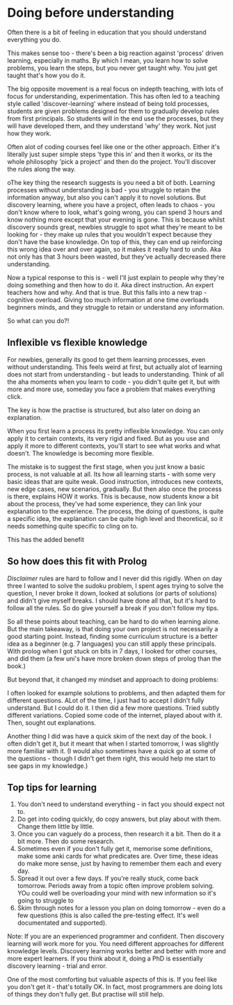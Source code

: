 # Doing before understanding

Often there is a bit of feeling in education that you should understand everything you do.

This makes sense too - there's been a big reaction against 'process' driven learning, especially in maths. By which I mean, you learn how to solve problems, you learn the steps, but you never get taught why. You just get taught that's how you do it.

The big opposite movement is a real focus on indepth teaching, with lots of focus for understanding, experimentation. This has often led to a teaching style called 'discover-learning' where instead of being told processes, students are given problems designed for them to gradually develop rules from first principals. So students will in the end use the processes, but they will have developed them, and they understand 'why' they work. Not just how they work.

Often alot of coding courses feel like one or the other approach. Either it's literally just super simple steps 'type this in' and then it works, or its the whole philosophy 'pick a project' and then do the project. You'll discover the rules along the way.

oThe key thing the research suggests is you need a bit of both. Learning processes without understanding is bad - you struggle to retain the information anyway, but also you can't apply it to novel solutions. But discovery learning, where you have a project, often leads to chaos - you don't know where to look, what's going wrong, you can spend 3 hours and know nothing more except that your evening is gone. This is because whilst discovery sounds great, newbies struggle to spot what they're meant to be looking for - they make up rules that you wouldn't expect because they don't have the base knowledge. On top of this, they can end up reinforcing this wrong idea over and over again, so it makes it really hard to undo. Aka not only has that 3 hours been wasted, but they've actually decreased there understanding.

Now a typical response to this is - well I'll just explain to people why they're doing something and then how to do it. Aka direct instruction. An expert teachers how and why. And that is true. But this falls into a new trap - cognitive overload. Giving too much information at one time overloads beginners minds, and they struggle to retain or understand any information.

So what can you do?!

## Inflexible vs flexible knowledge

For newbies, generally its good to get them learning processes, even without understanding. This feels weird at first, but actually alot of learning does not start from understanding - but leads to understanding. Think of all the aha moments when you learn to code - you didn't quite get it, but with more and more use, someday you face a problem that makes everything click.

The key is how the practise is structured, but also later on doing an explanation.

When you first learn a process its pretty inflexible knowledge. You can only apply it to certain contexts, its very rigid and fixed. But as you use and apply it more to different contexts, you'll start to see what works and what doesn't. The knowledge is becoming more flexible.

The mistake is to suggest the first stage, when you just know a basic process, is not valuable at all. Its how all learning starts - with some very basic ideas that are quite weak. Good instruction, introduces new contexts, new edge cases, new scenarios, gradually. But then also once the process is there, explains HOW it works. This is because, now students know a bit about the process, they've had some experience, they can link your explanation to the experience. The process, the doing of questions, is quite a specific idea, the explanation can be quite high level and theoretical, so it needs something quite specific to cling on to.

This has the added benefit


## So how does this fit with Prolog

*Disclaimer* rules are hard to follow and I never did this rigidly. When on day three I wanted to solve the sudoku problem, I spent ages trying to solve the question, I never broke it down, looked at solutions (or parts of solutions) and didn't give myself breaks. I should have done all that, but it's hard to follow all the rules. So do give yourself a break if you don't follow my tips.

So all these points about teaching, can be hard to do when learning alone. But the main takeaway, is that doing your own project is not necessarily a good starting point. Instead, finding some curriculum structure is a better idea as a beginner (e.g. 7 languages) you can still apply these principals. With prolog when I got stuck on bits in 7 days, I looked for other courses, and did them (a few uni's have more broken down steps of prolog than the book.)

But beyond that, it changed my mindset and approach to doing problems:

I often looked for example solutions to problems, and then adapted them for different questions.
ALot of the time, I just had to accept I didn't fully understand. But I could do it.
I then did a few more questions. Tried subtly different variations.
Copied some code of the internet, played about with it.
Then, sought out explanations.

Another thing I did was have a quick skim of the next day of the book. I often didn't get it, but it meant that when I started tomorrow, I was slightly more familiar with it. (I would also sometimes have a quick go at some of the questions - though I didn't get them right, this would help me start to see gaps in my knowledge.)

## Top tips for learning

1. You don't need to understand everything - in fact you should expect not to.
2. Do get into coding quickly, do copy answers, but play about with them. Change them little by little.
3. Once you can vaguely do a process, then research it a bit. Then do it a bit more. Then do some research.
4. Sometimes even if you don't fully get it, memorise some definitions, make some anki cards for what predicates are. Over time, these ideas do make more sense, just by having to remember them each and every day.
5. Spread it out over a few days. If you're really stuck, come back tomorrow. Periods away from a topic often improve problem solving. YOu could well be overloading your mind with new information so it's going to struggle to
6. Skim through notes for a lesson you plan on doing tomorrow - even do a few questions (this is also called the pre-testing effect. It's well documentated and supported).

Note: If you are an experienced programmer and confident. Then discovery learning will work more for you. You need different approaches for different knowledge levels. Discovery learning works better and better with more and more expert learners. If you think about it, doing a PhD is essentially discovery learning - trial and error.

One of the most comforting but valuable aspects of this is. If you feel like you don't get it - that's totally OK. In fact, most programmers are doing lots of things they don't fully get. But practise will still help.

